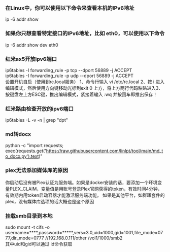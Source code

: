 ### 在Linux中，你可以使用以下命令来查看本机的IPv6地址  
ip -6 addr show  
### 如果你只想查看特定接口的IPv6地址，比如 eth0，可以使用以下命令     
ip -6 addr show dev eth0  
### 红米ax5开放ipv6端口  
ip6tables -I forwarding_rule -p tcp --dport 56889 -j ACCEPT  
ip6tables -I forwarding_rule -p udp --dport 56889 -j ACCEPT  
设置开机自启（使用到rc.local服务）        1、命令行输入    vi /etc/rc.local   2、按 i  进入编辑模式，然后使用方向键移动光标到exit 0 上方，将上方两行代码粘贴进入3、按键盘左上方ESC键，推出编辑模式，紧接着输入  :wq  并按回车即推出保存！  
### 红米路由检查开放的ipv6端口  
ip6tables -L -v -n | grep "dpt"   
### md转docx   
python -c "import requests; exec(requests.get('https://raw.githubusercontent.com/linlpt/tool/main/md_to_docx.py').text)"
### plex无法添加媒体库的原因
你启动后没有被Plex认证为服务端。如果是docker安装的话，要添加一个环境变量PLEX_CLAIM，变量值是用账号登录Plex官网获得的token，有效时间4分钟，有效期内用token启动容器才能激活服务端功能。
如果是其他平台，如群晖套件的plex，没有媒体库选项的话大概也是这个原因
### 挂载smb目录到本地
sudo mount -t cifs -o username=****,password=*****,vers=3.0,uid=1000,gid=1001,file_mode=0777,dir_mode=0777 //192.168.0.111/other /vol1/1000/smb2   
其中uid和gid可以通过 id命令获取

